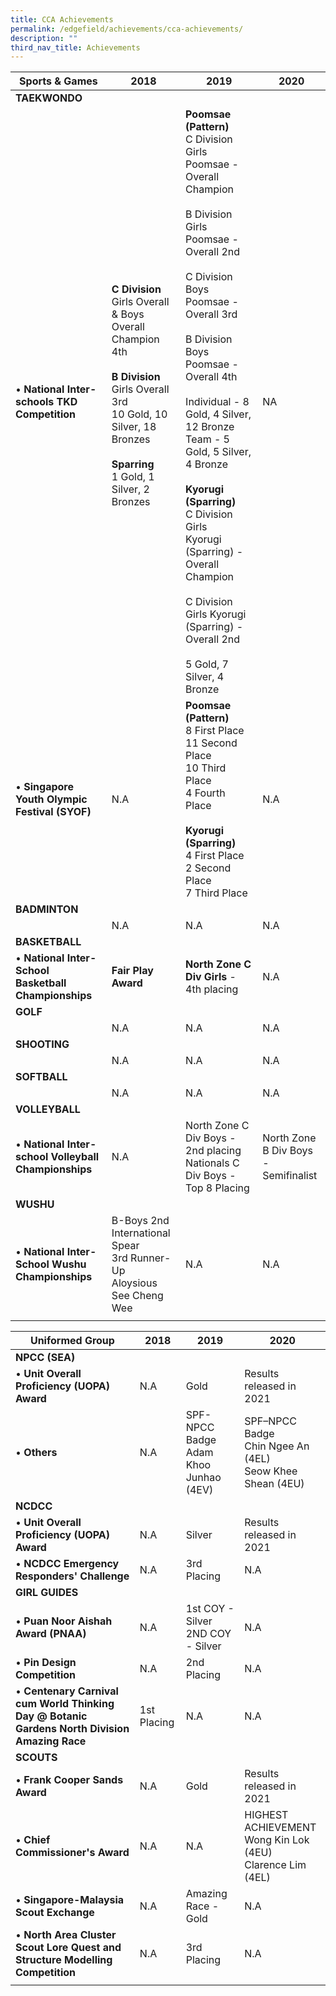 ```yaml
---
title: CCA Achievements
permalink: /edgefield/achievements/cca-achievements/
description: ""
third_nav_title: Achievements
---
```

| Sports & Games | 2018  | 2019  | 2020  |
|---|---|---|---|
| **TAEKWONDO**  |  |  |  |
| • **National Inter-schools TKD Competition** |  **C Division**  <br>Girls Overall & Boys Overall<br>Champion <br> 4th<br><br>**B Division**<br>Girls Overall<br> 3rd<br>10 Gold, 10 Silver, 18 Bronzes<br><br>**Sparring**<br>1 Gold, 1 Silver, 2 Bronzes<br><br>  |  **Poomsae (Pattern)** <br> C Division Girls Poomsae - Overall <br>Champion <br><br> B Division Girls Poomsae - Overall 2nd <br><br> C Division Boys Poomsae - Overall 3rd <br><br> B Division Boys Poomsae - Overall 4th <br><br>Individual - 8 Gold, 4 Silver, 12 Bronze Team - 5 Gold, 5 Silver, 4 Bronze <br><br>**Kyorugi (Sparring)** <br> C Division Girls <br>Kyorugi (Sparring) - Overall Champion <br><br> C Division Girls Kyorugi (Sparring) - Overall 2nd <br><br> 5 Gold, 7 Silver, 4 Bronze | NA  |
| • **Singapore Youth Olympic Festival (SYOF)** |  N.A | **Poomsae (Pattern)**<br> 8 First Place<br> 11 Second Place<br> 10 Third Place<br> 4 Fourth Place<br><br> **Kyorugi (Sparring)**<br> 4 First Place<br> 2 Second Place<br> 7 Third Place  | N.A  |
|  **BADMINTON** |  |  |  |
|   |  N.A |  N.A |  N.A  |
|  **BASKETBALL**  |  |  |  |
| • **National Inter-School Basketball Championships** | **Fair Play Award**  | **North Zone C Div Girls** - 4th placing |  N.A  |
|  **GOLF**     |  |  |  |
|   |   N.A |  N.A  | N.A |
|  **SHOOTING**      |  |  |  |
|   |    N.A | N.A |  N.A  |
| **SOFTBALL**      |  |  |    |
|   |   N.A  |   N.A  |   N.A  |
| **VOLLEYBALL** |  |  |  |
| • **National Inter-school Volleyball Championships** | N.A | North Zone C Div Boys - 2nd placing<br> Nationals C Div Boys - Top 8 Placing | North Zone B Div Boys -<br>Semifinalist |
| **WUSHU**  |  |  |   |
| • **National Inter-School Wushu Championships**  |  B-Boys 2nd International Spear<br>3rd Runner-Up<br>Aloysious See Cheng Wee  | N.A  | N.A  |
| | |

| Uniformed Group |  2018 | 2019 | 2020 |
|---|---|---|---|
| **NPCC (SEA)** |  |  |    |
| • **Unit Overall Proficiency (UOPA) Award** |  N.A |  Gold |  Results released in 2021 |
| • **Others** |  N.A | SPF- NPCC Badge<br>Adam Khoo Junhao (4EV) | SPF–NPCC Badge<br>Chin Ngee An (4EL)<br>Seow Khee Shean (4EU) |
| **NCDCC** |  |  |    |
| • **Unit Overall Proficiency (UOPA) Award** |    N.A   |  Silver | Results released in 2021   |
| • **NCDCC Emergency Responders' Challenge** |  N.A | 3rd Placing  |  N.A |
| **GIRL GUIDES** |  |  |  |
| • **Puan Noor Aishah Award (PNAA)** | N.A  |  1st COY - Silver<br>2ND COY - Silver |  N.A |
| • **Pin Design Competition**  | N.A | 2nd Placing  |   N.A  |
| • **Centenary Carnival cum World Thinking Day @ Botanic Gardens North Division Amazing Race**  | 1st Placing  |  N.A | N.A |
| **SCOUTS** |  |  |  |
| • **Frank Cooper Sands Award** | N.A  |   Gold | Results released in 2021  |
| • **Chief Commissioner's Award**  | N.A | N.A |  HIGHEST ACHIEVEMENT<br>Wong Kin Lok (4EU)<br>Clarence Lim (4EL) |
|  • **Singapore-Malaysia Scout Exchange** | N.A  |  Amazing Race - Gold | N.A  |
| • **North Area Cluster Scout Lore Quest and Structure Modelling Competition** | N.A | 3rd Placing  | N.A |
| | |